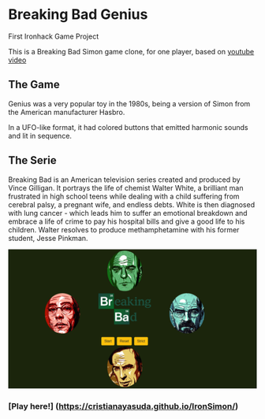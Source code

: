 # Breaking Bad Genius

First Ironhack Game Project

This is a Breaking Bad Simon game clone, for one player, based on [youtube video](https://https://youtu.be/n_ec3eowFLQ) 

## The Game

Genius was a very popular toy in the 1980s, being a version of Simon from the American manufacturer Hasbro.

In a UFO-like format, it had colored buttons that emitted harmonic sounds and lit in sequence.

## The Serie

Breaking Bad is an American television series created and produced by Vince Gilligan. It portrays the life of chemist Walter White, a brilliant man frustrated in high school teens while dealing with a child suffering from cerebral palsy, a pregnant wife, and endless debts. White is then diagnosed with lung cancer - which leads him to suffer an emotional breakdown and embrace a life of crime to pay his hospital bills and give a good life to his children. Walter resolves to produce methamphetamine with his former student, Jesse Pinkman.

![alt text](/img/telajogo.png)

### [Play here!] (https://cristianayasuda.github.io/IronSimon/)

